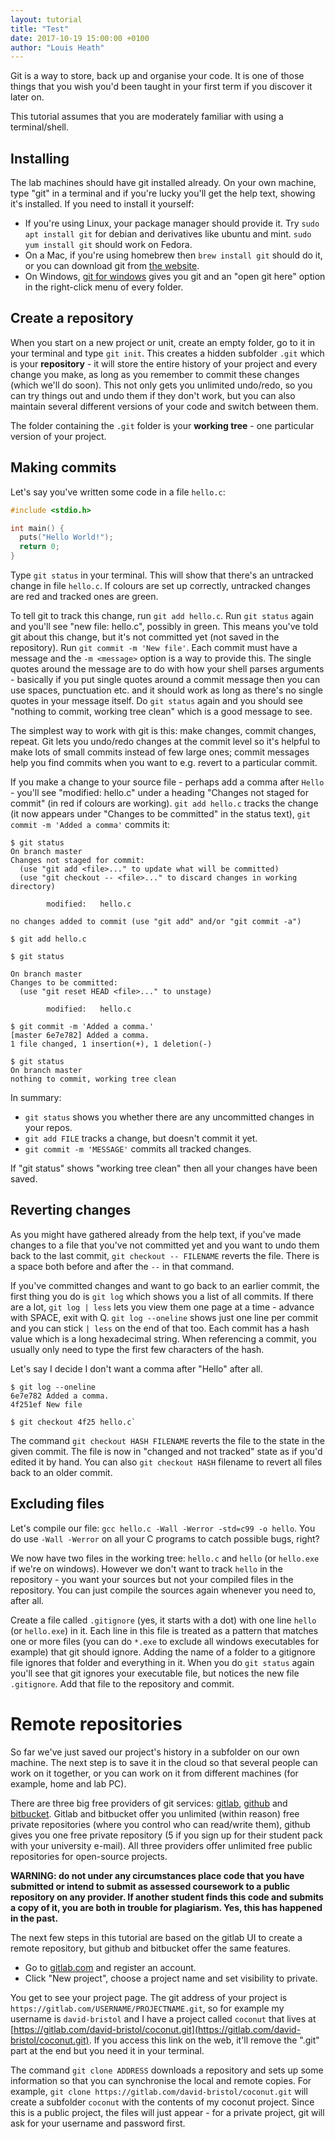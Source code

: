```yaml
---
layout: tutorial
title: "Test"
date: 2017-10-19 15:00:00 +0100
author: "Louis Heath"
---
```


Git is a way to store, back up and organise your code. It is one of those things that you wish you'd been taught in your first term if you discover it later on.

This tutorial assumes that you are moderately familiar with using a terminal/shell.

## Installing

The lab machines should have git installed already. On your own machine, type "git" in a terminal and if you're lucky you'll get the help text, showing it's installed. If you need to install it yourself:

  * If you're using Linux, your package manager should provide it. Try `sudo apt install git` for debian and derivatives like ubuntu and mint. `sudo yum install git` should work on Fedora.
  * On a Mac, if you're using homebrew then `brew install git` should do it, or you can download git from [the website](https://git-scm.com/download/mac).
  * On Windows, [git for windows](https://git-for-windows.github.io/) gives you git and an "open git here" option in the right-click menu of every folder.

## Create a repository

When you start on a new project or unit, create an empty folder, go to it in your terminal and type `git init`. This creates a hidden subfolder `.git` which is your **repository** - it will store the entire history of your project and every change you make, as long as you remember to commit these changes (which we'll do soon). This not only gets you unlimited undo/redo, so you can try things out and undo them if they don't work, but you can also maintain several different versions of your code and switch between them.

The folder containing the `.git` folder is your **working tree** - one particular version of your project.

## Making commits

Let's say you've written some code in a file `hello.c`:

```C
#include <stdio.h>

int main() {
  puts("Hello World!");
  return 0;
}
```

Type `git status` in your terminal. This will show that there's an untracked change in file `hello.c`. If colours are set up correctly, untracked changes are red and tracked ones are green.

To tell git to track this change, run `git add hello.c`. Run `git status` again and you'll see "new file: hello.c", possibly in green. This means you've told git about this change, but it's not committed yet (not saved in the repository). Run `git commit -m 'New file'`. Each commit must have a message and the `-m <message>` option is a way to provide this. The single quotes around the message are to do with how your shell parses arguments - basically if you put single quotes around a commit message then you can use spaces, punctuation etc. and it should work as long as there's no single quotes in your message itself. Do `git status` again and you should see "nothing to commit, working tree clean" which is a good message to see.

The simplest way to work with git is this: make changes, commit changes, repeat. Git lets you undo/redo changes at the commit level so it's helpful to make lots of small commits instead of few large ones; commit messages help you find commits when you want to e.g. revert to a particular commit.

If you make a change to your source file - perhaps add a comma after `Hello` - you'll see "modified: hello.c" under a heading "Changes not staged for commit" (in red if colours are working). `git add hello.c` tracks the change (it now appears under "Changes to be committed" in the status text), `git commit -m 'Added a comma'` commits it:

```text
$ git status
On branch master
Changes not staged for commit:
  (use "git add <file>..." to update what will be committed)
  (use "git checkout -- <file>..." to discard changes in working directory)

        modified:   hello.c

no changes added to commit (use "git add" and/or "git commit -a")

$ git add hello.c

$ git status

On branch master
Changes to be committed:
  (use "git reset HEAD <file>..." to unstage)

        modified:   hello.c

$ git commit -m 'Added a comma.'
[master 6e7e782] Added a comma.
1 file changed, 1 insertion(+), 1 deletion(-)

$ git status
On branch master
nothing to commit, working tree clean
```

In summary:

  * `git status` shows you whether there are any uncommitted changes in your repos.
  * `git add FILE` tracks a change, but doesn't commit it yet.
  * `git commit -m 'MESSAGE'` commits all tracked changes.

If "git status" shows "working tree clean" then all your changes have been saved.

## Reverting changes

As you might have gathered already from the help text, if you've made changes to a file that you've not committed yet and you want to undo them back to the last commit, `git checkout -- FILENAME` reverts the file. There is a space both before and after the `--` in that command.

If you've committed changes and want to go back to an earlier commit, the first thing you do is `git log` which shows you a list of all commits. If there are a lot, `git log | less` lets you view them one page at a time - advance with SPACE, exit with Q. `git log --oneline` shows just one line per commit and you can stick `| less` on the end of that too. Each commit has a hash value which is a long hexadecimal string. When referencing a commit, you usually only need to type the first few characters of the hash.

Let's say I decide I don't want a comma after "Hello" after all.

```text
$ git log --oneline
6e7e782 Added a comma.
4f251ef New file

$ git checkout 4f25 hello.c`
```

The command `git checkout HASH FILENAME` reverts the file to the state in the given commit. The file is now in "changed and not tracked" state as if you'd edited it by hand. You can also `git checkout HASH`  filename to revert all files back to an older commit.

## Excluding files

Let's compile our file: `gcc hello.c -Wall -Werror -std=c99 -o hello`. You do use `-Wall -Werror` on all your C programs to catch possible bugs, right?

We now have two files in the working tree: `hello.c` and `hello` (or `hello.exe` if we're on windows). However we don't want to track `hello` in the repository - you want your sources but not your compiled files in the repository. You can just compile the sources again whenever you need to, after all.

Create a file called `.gitignore` (yes, it starts with a dot) with one line `hello` (or `hello.exe`) in it. Each line in this file is treated as a pattern that matches one or more files (you can do `*.exe` to exclude all windows executables for example) that git should ignore. Adding the name of a folder to a gitignore file ignores that folder and everything in it. When you do `git status` again you'll see that git ignores your executable file, but notices the new file `.gitignore`. Add that file to the repository and commit.

# Remote repositories

So far we've just saved our project's history in a subfolder on our own machine. The next step is to save it in the cloud so that several people can work on it together, or you can work on it from different machines (for example, home and lab PC).

There are three big free providers of git services: [gitlab](https://gitlab.com/), [github](https://github.com/) and [bitbucket](https://bitbucket.org/). Gitlab and bitbucket offer you unlimited (within reason) free private repositories (where you control who can read/write them), github gives you one free private repository (5 if you sign up for their student pack with your university e-mail). All three providers offer unlimited free public repositories for open-source projects.

**WARNING: do not under any circumstances place code that you have submitted or intend to submit as assessed coursework to a public repository on any provider. If another student finds this code and submits a copy of it, you are both in trouble for plagiarism. Yes, this has happened in the past.**

The next few steps in this tutorial are based on the gitlab UI to create a remote repository, but github and bitbucket offer the same features.

  * Go to [gitlab.com](https://gitlab.com) and register an account.
  * Click "New project", choose a project name and set visibility to private.

You get to see your project page. The git address of your project is `https://gitlab.com/USERNAME/PROJECTNAME.git`, so for example my username is `david-bristol` and I have a project called `coconut` that lives at [https://gitlab.com/david-bristol/coconut.git](https://gitlab.com/david-bristol/coconut.git). If you access this link on the web, it'll remove the ".git" part at the end but you need it in your terminal.

The command `git clone ADDRESS` downloads a repository and sets up some information so that you can synchronise the local and remote copies. For example, `git clone https://gitlab.com/david-bristol/coconut.git` will create a subfolder `coconut` with the contents of my coconut project. Since this is a public project, the files will just appear - for a private project, git will ask for your username and password first.
